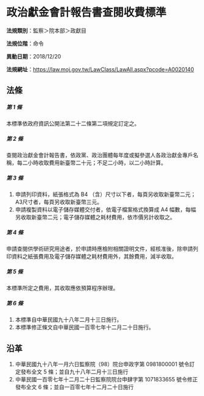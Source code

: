 # 政治獻金會計報告書查閱收費標準




**法規類別**：監察＞院本部＞政獻目

**法規位階**：命令

**異動日期**：2018/12/20  

**法規網址**：https://law.moj.gov.tw/LawClass/LawAll.aspx?pcode=A0020140



## 法條
##### 第 1 條
本標準依政府資訊公開法第二十二條第二項規定訂定之。

##### 第 2 條
查閱政治獻金會計報告書，依政黨、政治團體每年度或擬參選人各政治獻金專戶名稱，每二小時收取費用新臺幣二十元；不足二小時，以二小時計算。

##### 第 3 條
1. 申請列印資料，紙張格式為 B4 （含）尺寸以下者，每頁另收取新臺幣二元；A3尺寸者，每頁另收取新臺幣三元。
1. 申請複製資料以電子儲存媒體交付者，依電子檔案格式換算成 A4 幅數，每幅另收取新臺幣二元；電子儲存媒體之耗材費用，依市價另計收取之。

##### 第 4 條
申請查閱供學術研究用途者，於申請時應檢附相關證明文件，經核准後，除申請列印資料之紙張費用及電子儲存媒體之耗材費用外，其餘費用，減半收取。

##### 第 5 條
本標準所定之費用，其收取應依預算程序辦理。

##### 第 6 條
1. 本標準自中華民國九十八年二月十三日施行。
1. 本標準修正條文自中華民國一百零七年十二月二十日施行。

## 沿革
1. 中華民國九十八年一月六日監察院（98）院台申政字第 0981800001 號令訂定發布全文 5  條；並自九十八年二月十三日施行
1. 中華民國一百零七年十二月二十日監察院院台申肆字第 1071833655 號令修正發布全文 6  條；並自一百零七年十二月二十日施行
